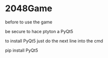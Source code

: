 # 2048Game

before to use the game 

be secure to hace ptyton a PyQt5


to install PyQt5 just do the next line into the cmd

pip install PyQt5
